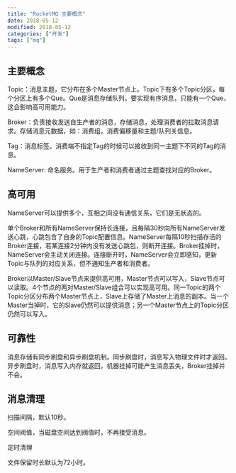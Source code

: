 ```yaml
---
title: "RocketMQ 主要概念"
date: 2018-05-12
modified: 2018-05-12
categories: ["开发"]
tags: ["mq"]
---
```


## 主要概念

Topic：消息主题，它分布在多个Master节点上。Topic下有多个Topic分区，每个分区上有多个Que。Que是消息存储队列。要实现有序消息，只能有一个Que，这会影响高可用能力。

Broker：负责接收发送自生产者的消息，存储消息，处理消费者的拉取消息请求。存储消息元数据，如：消费组，消费偏移量和主题/队列关信息。

Tag：消息标签。消费端不指定Tag的时候可以接收到同一主题下不同的Tag的消息。

NameServer: 命名服务。用于生产者和消费者通过主题查找对应的Broker。

## 高可用
NameServer可以提供多个，互相之间没有通信关系，它们是无状态的。

单个Broker和所有NameServer保持长连接，且每隔30秒向所有NameServer发送心跳，心跳包含了自身的Topic配置信息。NameServer每隔10秒扫描存活的Broker连接，若某连接2分钟内没有发送心跳包，则断开连接。Broker挂掉时，NameServer会主动关闭连接。连接断开时，NameServer会立即感知，更新Topic与队列的对应关系，但不通知生产者和消费者。

Broker以Master/Slave节点来提供高可用，Master节点可以写入，Slave节点可以读取。4个节点的两对Master/Slave组合可以实现高可用。同一Topic的两个Topic分区分布两个Master节点上，Slave上存储了Master上消息的副本。当一个Master当掉时，它的Slave仍然可以提供消息；另一个Master节点上的Topic分区仍然可以写入。

## 可靠性
消息存储有同步刷盘和异步刷盘机制。同步刷盘时，消息写入物理文件时才返回。异步刷盘时，消息写入内存就返回，机器挂掉可能产生消息丢失，Broker挂掉并不会。

## 消息清理

扫描间隔，默认10秒。

空间阀值，当磁盘空间达到阀值时，不再接受消息。

定时清理

文件保留时长默认为72小时。

